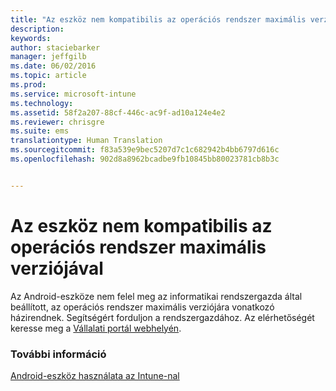 ```yaml
---
title: "Az eszköz nem kompatibilis az operációs rendszer maximális verziójával | Microsoft Intune"
description: 
keywords: 
author: staciebarker
manager: jeffgilb
ms.date: 06/02/2016
ms.topic: article
ms.prod: 
ms.service: microsoft-intune
ms.technology: 
ms.assetid: 58f2a207-88cf-446c-ac9f-ad10a124e4e2
ms.reviewer: chrisgre
ms.suite: ems
translationtype: Human Translation
ms.sourcegitcommit: f83a539e9bec5207d7c1c682942b4bb6797d616c
ms.openlocfilehash: 902d8a8962bcadbe9fb10845bb80023781cb8b3c


---
```


# Az eszköz nem kompatibilis az operációs rendszer maximális verziójával

Az Android-eszköze nem felel meg az informatikai rendszergazda által beállított, az operációs rendszer maximális verziójára vonatkozó házirendnek. Segítségért forduljon a rendszergazdához. Az elérhetőségét keresse meg a [Vállalati portál webhelyén](http://portal.manage.microsoft.com).


### További információ
[Android-eszköz használata az Intune-nal](using-your-android-device-with-intune.md)


<!--HONumber=Jun16_HO4-->



